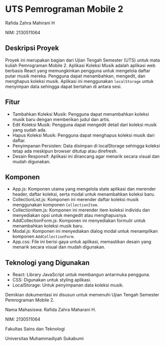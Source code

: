 # UTS Pemrograman Mobile 2
Rafida Zahra Mahirani H

NIM: 2130511064

## Deskripsi Proyek

Proyek ini merupakan bagian dari Ujian Tengah Semester (UTS) untuk mata kuliah Pemrograman Mobile 2. Aplikasi Koleksi Musik adalah aplikasi web berbasis React yang memungkinkan pengguna untuk mengelola daftar putar musik mereka. Pengguna dapat menambahkan, mengedit, dan menghapus koleksi musik. Aplikasi ini menggunakan `localStorage` untuk menyimpan data sehingga dapat bertahan di antara sesi.

## Fitur

- Tambahkan Koleksi Musik: Pengguna dapat menambahkan koleksi musik baru dengan memberikan judul dan artis.
- Edit Koleksi Musik: Pengguna dapat mengedit detail dari koleksi musik yang sudah ada.
- Hapus Koleksi Musik: Pengguna dapat menghapus koleksi musik dari daftar.
- Penyimpanan Persisten: Data disimpan di localStorage sehingga koleksi tetap ada meskipun browser ditutup atau direfresh.
- Desain Responsif: Aplikasi ini dirancang agar menarik secara visual dan mudah digunakan.

## Komponen

- App.js: Komponen utama yang mengelola state aplikasi dan merender header, daftar koleksi, serta modal untuk menambahkan koleksi baru.
- CollectionList.js: Komponen ini merender daftar koleksi musik menggunakan komponen `CollectionItem`.
- CollectionItem.js: Komponen ini merender item koleksi individu dan menyediakan opsi untuk mengedit atau menghapusnya.
- AddCollectionForm.js: Komponen ini menyediakan formulir untuk menambahkan koleksi musik baru.
- Modal.js: Komponen ini menyediakan dialog modal untuk menampilkan komponen `AddCollectionForm`.
- App.css: File ini berisi gaya untuk aplikasi, memastikan desain yang menarik secara visual dan mudah digunakan.

## Teknologi yang Digunakan
- React: Library JavaScript untuk membangun antarmuka pengguna.
- CSS: Digunakan untuk styling aplikasi.
- LocalStorage: Untuk penyimpanan data koleksi musik.

Demikian dokumentasi ini disusun untuk memenuhi Ujian Tengah Semester Pemrograman Mobile 2.

Nama Mahasiswa: Rafida Zahra Maharani H.

NIM: 2130511064

Fakultas Sains dan Teknologi

Universitas Muhammadiyah Sukabumi
